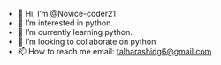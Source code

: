 - 👋 Hi, I’m @Novice-coder21
- 👀 I’m interested in python.
- 🌱 I’m currently learning python.
- 💞️ I’m looking to collaborate on python
- 📫 How to reach me email: talharashidg6@gmail.com

<!---
Novice-coder21/Novice-coder21 is a ✨ special ✨ repository because its `README.md` (this file) appears on your GitHub profile.
You can click the Preview link to take a look at your changes.
--->
